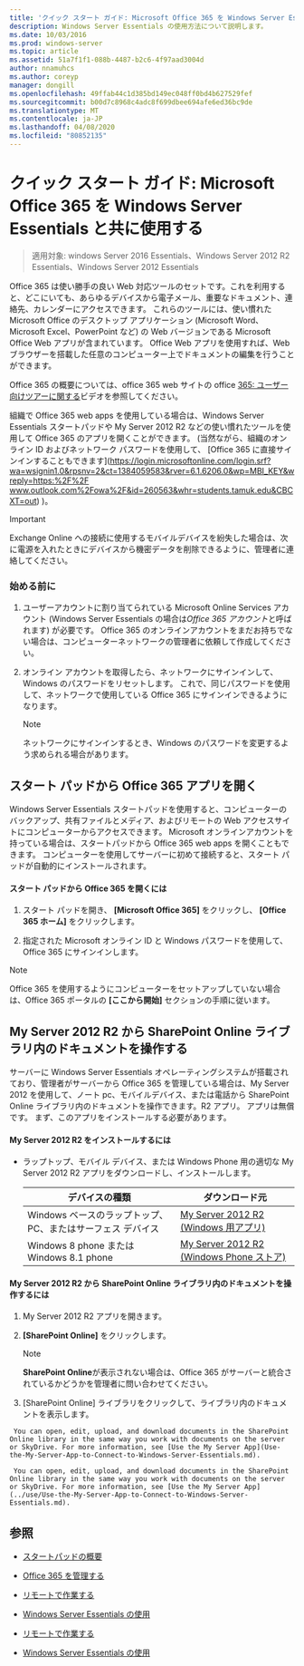```yaml
---
title: 'クイック スタート ガイド: Microsoft Office 365 を Windows Server Essentials と共に使用する'
description: Windows Server Essentials の使用方法について説明します。
ms.date: 10/03/2016
ms.prod: windows-server
ms.topic: article
ms.assetid: 51a7f1f1-088b-4487-b2c6-4f97aad3004d
author: nnamuhcs
ms.author: coreyp
manager: dongill
ms.openlocfilehash: 49ffab44c1d385bd149ec048ff0bd4b627529fef
ms.sourcegitcommit: b00d7c8968c4adc8f699dbee694afe6ed36bc9de
ms.translationtype: MT
ms.contentlocale: ja-JP
ms.lasthandoff: 04/08/2020
ms.locfileid: "80852135"
---
```

# <a name="quick-start-guide-to-using-microsoft-office-365-with-windows-server-essentials"></a>クイック スタート ガイド: Microsoft Office 365 を Windows Server Essentials と共に使用する

>適用対象: windows Server 2016 Essentials、Windows Server 2012 R2 Essentials、Windows Server 2012 Essentials

 Office 365 は使い勝手の良い Web 対応ツールのセットです。これを利用すると、どこにいても、あらゆるデバイスから電子メール、重要なドキュメント、連絡先、カレンダーにアクセスできます。 これらのツールには、使い慣れた Microsoft Office のデスクトップ アプリケーション (Microsoft Word、Microsoft Excel、PowerPoint など) の Web バージョンである Microsoft Office Web アプリが含まれています。 Office Web アプリを使用すれば、Web ブラウザーを搭載した任意のコンピューター上でドキュメントの編集を行うことができます。  

 Office 365 の概要については、office 365 web サイトの office [365: ユーザー向けツアーに関する](https://onlinehelp.microsoft.com/office365-smallbusinesses/hh534379.aspx)ビデオを参照してください。  

 組織で Office 365 web apps を使用している場合は、Windows Server Essentials スタートパッドや My Server 2012 R2 などの使い慣れたツールを使用して Office 365 のアプリを開くことができます。 (当然ながら、組織のオンライン ID およびネットワーク パスワードを使用して、 [Office 365 に直接サインインすることもできます](https://login.microsoftonline.com/login.srf?wa=wsignin1.0&rpsnv=2&ct=1384059583&rver=6.1.6206.0&wp=MBI_KEY&wreply=https:%2F%2F www.outlook.com%2Fowa%2F&id=260563&whr=students.tamuk.edu&CBCXT=out) )。  

> [!IMPORTANT]
>  Exchange Online への接続に使用するモバイルデバイスを紛失した場合は、次に電源を入れたときにデバイスから機密データを削除できるように、管理者に連絡してください。  

### <a name="before-you-begin"></a>始める前に  

1.  ユーザーアカウントに割り当てられている Microsoft Online Services アカウント (Windows Server Essentials の場合は*Office 365 アカウント*と呼ばれます) が必要です。 Office 365 のオンラインアカウントをまだお持ちでない場合は、コンピューターネットワークの管理者に依頼して作成してください。  

2.  オンライン アカウントを取得したら、ネットワークにサインインして、Windows のパスワードをリセットします。 これで、同じパスワードを使用して、ネットワークで使用している Office 365 にサインインできるようになります。  

    > [!NOTE]
    >  ネットワークにサインインするとき、Windows のパスワードを変更するよう求められる場合があります。  

## <a name="open-office-365-apps-from-the-launchpad"></a>スタート パッドから Office 365 アプリを開く  
 Windows Server Essentials スタートパッドを使用すると、コンピューターのバックアップ、共有ファイルとメディア、およびリモートの Web アクセスサイトにコンピューターからアクセスできます。 Microsoft オンラインアカウントを持っている場合は、スタートパッドから Office 365 web apps を開くこともできます。 コンピューターを使用してサーバーに初めて接続すると、スタート パッドが自動的にインストールされます。  

#### <a name="to-open-office-365-from-the-launchpad"></a>スタート パッドから Office 365 を開くには  

1.  スタート パッドを開き、 **[Microsoft Office 365]** をクリックし、 **[Office 365 ホーム]** をクリックします。  

2.  指定された Microsoft オンライン ID と Windows パスワードを使用して、Office 365 にサインインします。  

> [!NOTE]
>  Office 365 を使用するようにコンピューターをセットアップしていない場合は、Office 365 ポータルの **[ここから開始]** セクションの手順に従います。  

## <a name="work-with-documents-in-your-sharepoint-online-libraries-from-my-server-2012-r2"></a>My Server 2012 R2 から SharePoint Online ライブラリ内のドキュメントを操作する  
 サーバーに Windows Server Essentials オペレーティングシステムが搭載されており、管理者がサーバーから Office 365 を管理している場合は、My Server 2012 を使用して、ノート pc、モバイルデバイス、または電話から SharePoint Online ライブラリ内のドキュメントを操作できます。R2 アプリ。 アプリは無償です。 まず、このアプリをインストールする必要があります。  

#### <a name="to-install-my-server-2012-r2"></a>My Server 2012 R2 をインストールするには  

-   ラップトップ、モバイル デバイス、または Windows Phone 用の適切な My Server 2012 R2 アプリをダウンロードし、インストールします。  

    |デバイスの種類|ダウンロード元|  
    |-----------------|-------------------|  
    |Windows ベースのラップトップ、PC、またはサーフェス デバイス|[My Server 2012 R2 (Windows 用アプリ)](https://apps.microsoft.com/windows/app/my-server-2012-r2/67e86695-bda3-4f32-96c4-2e20e56f1cf3)|  
    | Windows 8 phone または Windows 8.1 phone|[My Server 2012 R2 (Windows Phone ストア)](http://www.windowsphone.com/store/app/my-server-2012-r2/44f596b5-0477-4096-b96e-ddd6ef64ad6b)|  

#### <a name="to-work-with-documents-in-sharepoint-online-libraries-from-my-server-2012-r2"></a>My Server 2012 R2 から SharePoint Online ライブラリ内のドキュメントを操作するには  

1.  My Server 2012 R2 アプリを開きます。  

2.  **[SharePoint Online]** をクリックします。  

    > [!NOTE]
    >  **SharePoint Online**が表示されない場合は、Office 365 がサーバーと統合されているかどうかを管理者に問い合わせてください。  

3.  [SharePoint Online] ライブラリをクリックして、ライブラリ内のドキュメントを表示します。  


~~~
 You can open, edit, upload, and download documents in the SharePoint Online library in the same way you work with documents on the server or SkyDrive. For more information, see [Use the My Server App](Use-the-My-Server-App-to-Connect-to-Windows-Server-Essentials.md).  

 You can open, edit, upload, and download documents in the SharePoint Online library in the same way you work with documents on the server or SkyDrive. For more information, see [Use the My Server App](../use/Use-the-My-Server-App-to-Connect-to-Windows-Server-Essentials.md).  
~~~


## <a name="see-also"></a>参照  

-   [スタートパッドの概要](../manage/Overview-of-the-Launchpad-in-Windows-Server-Essentials.md)  

-   [Office 365 を管理する](../manage/Manage-Office-365-in-Windows-Server-Essentials.md)  


-   [リモートで作業する](Work-Remotely-in-Windows-Server-Essentials.md)  

-   [Windows Server Essentials の使用](Use-Windows-Server-Essentials.md)

-   [リモートで作業する](../use/Work-Remotely-in-Windows-Server-Essentials.md)  

-   [Windows Server Essentials の使用](../use/Use-Windows-Server-Essentials.md)

